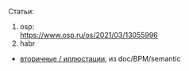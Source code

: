 Статьи:  
1. osp:  
https://www.osp.ru/os/2021/03/13055996
2. habr
- [вторичные / иллюстации](https://github.com/bpmbpm/doc/blob/main/BPM/semantic/README.md#%D0%B8%D0%BB%D0%BB%D1%8E%D1%81%D1%82%D1%80%D0%B0%D1%86%D0%B8%D0%B8), из doc/BPM/semantic
